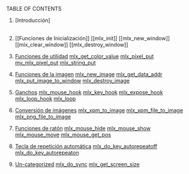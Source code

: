 TABLE OF CONTENTS

1.  [Introducción]</br></br>
    
2.  [[Funciones de Inicialización]]
[[mlx_init]]
[[mlx_new_window]]
[[mlx_clear_window]]
[[mlx_destroy_window]]</br>
    
3.  [Funciones de utilidad](https://www.notion.so/Prototypes-9094f6fb6f294ad094af6f1202538eda) [mlx\_get\_color\_value](https://www.notion.so/Prototypes-9094f6fb6f294ad094af6f1202538eda) [mlx\_pixel\_put](https://www.notion.so/Prototypes-9094f6fb6f294ad094af6f1202538eda) [my\_mlx\_pixel\_put](https://www.notion.so/Prototypes-9094f6fb6f294ad094af6f1202538eda) [mlx\_string\_put](https://www.notion.so/Prototypes-9094f6fb6f294ad094af6f1202538eda)
    
4.  [Funciones de la imagen](https://www.notion.so/Prototypes-9094f6fb6f294ad094af6f1202538eda) [mlx\_new\_image](https://www.notion.so/Prototypes-9094f6fb6f294ad094af6f1202538eda) [mlx\_get\_data\_addr](https://www.notion.so/Prototypes-9094f6fb6f294ad094af6f1202538eda) [mlx\_put\_image\_to\_window](https://www.notion.so/Prototypes-9094f6fb6f294ad094af6f1202538eda) [mlx\_destroy\_image](https://www.notion.so/Prototypes-9094f6fb6f294ad094af6f1202538eda)
    
5.  [Ganchos](https://www.notion.so/Prototypes-9094f6fb6f294ad094af6f1202538eda) [mlx\_mouse\_hook](https://www.notion.so/Prototypes-9094f6fb6f294ad094af6f1202538eda) [mlx\_key\_hook](https://www.notion.so/Prototypes-9094f6fb6f294ad094af6f1202538eda) [mlx\_expose\_hook](https://www.notion.so/Prototypes-9094f6fb6f294ad094af6f1202538eda) [mlx\_loop\_hook](https://www.notion.so/Prototypes-9094f6fb6f294ad094af6f1202538eda) [mlx\_loop](https://www.notion.so/Prototypes-9094f6fb6f294ad094af6f1202538eda)
    
6.  [Conversión de imágenes](https://www.notion.so/Prototypes-9094f6fb6f294ad094af6f1202538eda) [mlx\_xpm\_to\_image](https://www.notion.so/Prototypes-9094f6fb6f294ad094af6f1202538eda) [mlx\_xpm\_file\_to\_image](https://www.notion.so/Prototypes-9094f6fb6f294ad094af6f1202538eda) [mlx\_png\_file\_to\_image](https://www.notion.so/Prototypes-9094f6fb6f294ad094af6f1202538eda)
    
7.  [Funciones de ratón](https://www.notion.so/Prototypes-9094f6fb6f294ad094af6f1202538eda) [mlx\_mouse\_hide](https://www.notion.so/Prototypes-9094f6fb6f294ad094af6f1202538eda) [mlx\_mouse\_show](https://www.notion.so/Prototypes-9094f6fb6f294ad094af6f1202538eda) [mlx\_mouse\_move](https://www.notion.so/Prototypes-9094f6fb6f294ad094af6f1202538eda) [mlx\_mouse\_get\_pos](https://www.notion.so/Prototypes-9094f6fb6f294ad094af6f1202538eda)
    
8.  [Tecla de repetición automática](https://www.notion.so/Prototypes-9094f6fb6f294ad094af6f1202538eda) [mlx\_do\_key\_autorepeatoff](https://www.notion.so/Prototypes-9094f6fb6f294ad094af6f1202538eda) [mlx\_do\_key\_autorepeaton](https://www.notion.so/Prototypes-9094f6fb6f294ad094af6f1202538eda)
    
9.  [Un-categorized](https://www.notion.so/Prototypes-9094f6fb6f294ad094af6f1202538eda) [mlx\_do\_sync](https://www.notion.so/Prototypes-9094f6fb6f294ad094af6f1202538eda) [mlx\_get\_screen\_size](https://www.notion.so/Prototypes-9094f6fb6f294ad094af6f1202538eda)